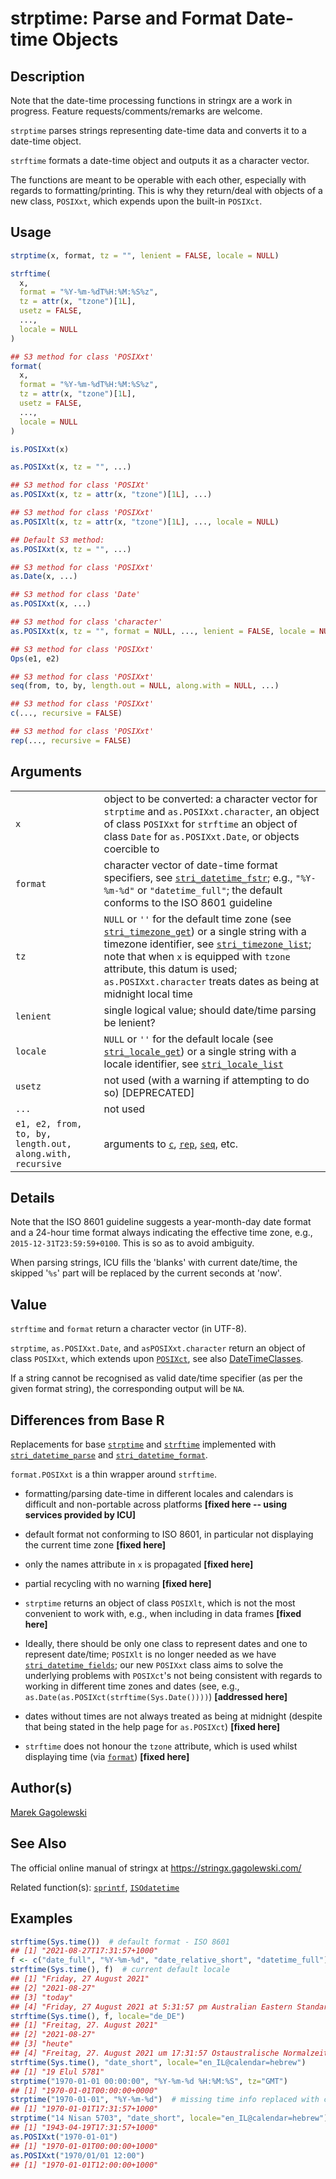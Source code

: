 # strptime: Parse and Format Date-time Objects

## Description

Note that the date-time processing functions in <span class="pkg">stringx</span> are a work in progress. Feature requests/comments/remarks are welcome.

`strptime` parses strings representing date-time data and converts it to a date-time object.

`strftime` formats a date-time object and outputs it as a character vector.

The functions are meant to be operable with each other, especially with regards to formatting/printing. This is why they return/deal with objects of a new class, `POSIXxt`, which expends upon the built-in `POSIXct`.

## Usage

```r
strptime(x, format, tz = "", lenient = FALSE, locale = NULL)

strftime(
  x,
  format = "%Y-%m-%dT%H:%M:%S%z",
  tz = attr(x, "tzone")[1L],
  usetz = FALSE,
  ...,
  locale = NULL
)

## S3 method for class 'POSIXxt'
format(
  x,
  format = "%Y-%m-%dT%H:%M:%S%z",
  tz = attr(x, "tzone")[1L],
  usetz = FALSE,
  ...,
  locale = NULL
)

is.POSIXxt(x)

as.POSIXxt(x, tz = "", ...)

## S3 method for class 'POSIXt'
as.POSIXxt(x, tz = attr(x, "tzone")[1L], ...)

## S3 method for class 'POSIXxt'
as.POSIXlt(x, tz = attr(x, "tzone")[1L], ..., locale = NULL)

## Default S3 method:
as.POSIXxt(x, tz = "", ...)

## S3 method for class 'POSIXxt'
as.Date(x, ...)

## S3 method for class 'Date'
as.POSIXxt(x, ...)

## S3 method for class 'character'
as.POSIXxt(x, tz = "", format = NULL, ..., lenient = FALSE, locale = NULL)

## S3 method for class 'POSIXxt'
Ops(e1, e2)

## S3 method for class 'POSIXxt'
seq(from, to, by, length.out = NULL, along.with = NULL, ...)

## S3 method for class 'POSIXxt'
c(..., recursive = FALSE)

## S3 method for class 'POSIXxt'
rep(..., recursive = FALSE)
```

## Arguments

|                                                           |                                                                                                                                                                                                                                                                                                                                                                                                                         |
|-----------------------------------------------------------|-------------------------------------------------------------------------------------------------------------------------------------------------------------------------------------------------------------------------------------------------------------------------------------------------------------------------------------------------------------------------------------------------------------------------|
| `x`                                                       | object to be converted: a character vector for `strptime` and `as.POSIXxt.character`, an object of class `POSIXxt` for `strftime` an object of class `Date` for `as.POSIXxt.Date`, or objects coercible to                                                                                                                                                                                                              |
| `format`                                                  | character vector of date-time format specifiers, see [`stri_datetime_fstr`](https://stringi.gagolewski.com/rapi/stri_datetime_fstr.html); e.g., `"%Y-%m-%d"` or `"datetime_full"`; the default conforms to the ISO 8601 guideline                                                                                                                                                                                       |
| `tz`                                                      | `NULL` or `''` for the default time zone (see [`stri_timezone_get`](https://stringi.gagolewski.com/rapi/stri_timezone_set.html)) or a single string with a timezone identifier, see [`stri_timezone_list`](https://stringi.gagolewski.com/rapi/stri_timezone_list.html); note that when `x` is equipped with `tzone` attribute, this datum is used; `as.POSIXxt.character` treats dates as being at midnight local time |
| `lenient`                                                 | single logical value; should date/time parsing be lenient?                                                                                                                                                                                                                                                                                                                                                              |
| `locale`                                                  | `NULL` or `''` for the default locale (see [`stri_locale_get`](https://stringi.gagolewski.com/rapi/stri_locale_set.html)) or a single string with a locale identifier, see [`stri_locale_list`](https://stringi.gagolewski.com/rapi/stri_locale_list.html)                                                                                                                                                              |
| `usetz`                                                   | not used (with a warning if attempting to do so) \[DEPRECATED\]                                                                                                                                                                                                                                                                                                                                                         |
| `...`                                                     | not used                                                                                                                                                                                                                                                                                                                                                                                                                |
| `e1, e2, from, to, by, length.out, along.with, recursive` | arguments to [`c`](https://stat.ethz.ch/R-manual/R-devel/library/base/html/c.html), [`rep`](https://stat.ethz.ch/R-manual/R-devel/library/base/html/rep.html), [`seq`](https://stat.ethz.ch/R-manual/R-devel/library/base/html/seq.html), etc.                                                                                                                                                                          |

## Details

Note that the ISO 8601 guideline suggests a year-month-day date format and a 24-hour time format always indicating the effective time zone, e.g., `2015-12-31T23:59:59+0100`. This is so as to avoid ambiguity.

When parsing strings, <span class="pkg">ICU</span> fills the \'blanks\' with current date/time, the skipped \'`%s`\' part will be replaced by the current seconds at \'now\'.

## Value

`strftime` and `format` return a character vector (in UTF-8).

`strptime`, `as.POSIXxt.Date`, and `asPOSIXxt.character` return an object of class `POSIXxt`, which extends upon [`POSIXct`](https://stat.ethz.ch/R-manual/R-devel/library/base/help/POSIXct.html), see also [DateTimeClasses](https://stat.ethz.ch/R-manual/R-devel/library/base/help/DateTimeClasses.html).

If a string cannot be recognised as valid date/time specifier (as per the given format string), the corresponding output will be `NA`.

## Differences from Base R

Replacements for base [`strptime`](https://stat.ethz.ch/R-manual/R-devel/library/base/help/strptime.html) and [`strftime`](https://stat.ethz.ch/R-manual/R-devel/library/base/help/strftime.html) implemented with [`stri_datetime_parse`](https://stringi.gagolewski.com/rapi/stri_datetime_format.html) and [`stri_datetime_format`](https://stringi.gagolewski.com/rapi/stri_datetime_format.html).

`format.POSIXxt` is a thin wrapper around `strftime`.

-   formatting/parsing date-time in different locales and calendars is difficult and non-portable across platforms **\[fixed here -- using services provided by ICU\]**

-   default format not conforming to ISO 8601, in particular not displaying the current time zone **\[fixed here\]**

-   only the names attribute in `x` is propagated **\[fixed here\]**

-   partial recycling with no warning **\[fixed here\]**

-   `strptime` returns an object of class `POSIXlt`, which is not the most convenient to work with, e.g., when including in data frames **\[fixed here\]**

-   Ideally, there should be only one class to represent dates and one to represent date/time; `POSIXlt` is no longer needed as we have [`stri_datetime_fields`](https://stringi.gagolewski.com/rapi/stri_datetime_fields.html); our new `POSIXxt` class aims to solve the underlying problems with `POSIXct`\'s not being consistent with regards to working in different time zones and dates (see, e.g., `as.Date(as.POSIXct(strftime(Sys.Date())))`) **\[addressed here\]**

-   dates without times are not always treated as being at midnight (despite that being stated in the help page for `as.POSIXct`) **\[fixed here\]**

-   `strftime` does not honour the `tzone` attribute, which is used whilst displaying time (via [`format`](https://stat.ethz.ch/R-manual/R-devel/library/base/help/format.html)) **\[fixed here\]**

## Author(s)

[Marek Gagolewski](https://www.gagolewski.com/)

## See Also

The official online manual of <span class="pkg">stringx</span> at <https://stringx.gagolewski.com/>

Related function(s): [`sprintf`](sprintf.md), [`ISOdatetime`](ISOdatetime.md)

## Examples




```r
strftime(Sys.time())  # default format - ISO 8601
## [1] "2021-08-27T17:31:57+1000"
f <- c("date_full", "%Y-%m-%d", "date_relative_short", "datetime_full")
strftime(Sys.time(), f)  # current default locale
## [1] "Friday, 27 August 2021"                                               
## [2] "2021-08-27"                                                           
## [3] "today"                                                                
## [4] "Friday, 27 August 2021 at 5:31:57 pm Australian Eastern Standard Time"
strftime(Sys.time(), f, locale="de_DE")
## [1] "Freitag, 27. August 2021"                                       
## [2] "2021-08-27"                                                     
## [3] "heute"                                                          
## [4] "Freitag, 27. August 2021 um 17:31:57 Ostaustralische Normalzeit"
strftime(Sys.time(), "date_short", locale="en_IL@calendar=hebrew")
## [1] "19 Elul 5781"
strptime("1970-01-01 00:00:00", "%Y-%m-%d %H:%M:%S", tz="GMT")
## [1] "1970-01-01T00:00:00+0000"
strptime("1970-01-01", "%Y-%m-%d")  # missing time info replaced with current
## [1] "1970-01-01T17:31:57+1000"
strptime("14 Nisan 5703", "date_short", locale="en_IL@calendar=hebrew")
## [1] "1943-04-19T17:31:57+1000"
as.POSIXxt("1970-01-01")
## [1] "1970-01-01T00:00:00+1000"
as.POSIXxt("1970/01/01 12:00")
## [1] "1970-01-01T12:00:00+1000"
```

